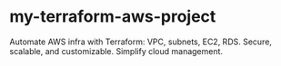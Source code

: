 # my-terraform-aws-project
Automate AWS infra with Terraform: VPC, subnets, EC2, RDS. Secure, scalable, and customizable. Simplify cloud management.
